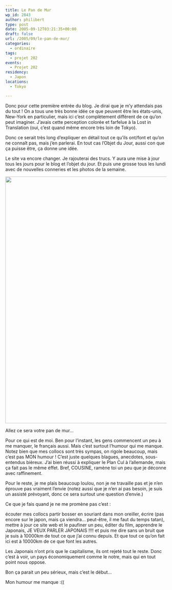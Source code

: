 ```yaml
---
title: Le Pan de Mur
wp_id: 2843
author: philibert
type: post
date: 2005-09-12T03:21:35+00:00
draft: false
url: /2005/09/le-pan-de-mur/
categories:
  - ordinaire
tags:
  - projet 202
events:
  - Projet 202
residency:
  - Japon
locations:
  - Tokyo

---
```

Donc pour cette première entrée du blog. Je dirai que je m&rsquo;y attendais pas du tout ! On a tous une très bonne idée ce que peuvent être les états-unis, New-York en particulier, mais ici c&rsquo;est complètement différent de ce qu&rsquo;on peut imaginer. J&rsquo;avais cette perception colorée et farfelue à la Lost in Translation (oui, c&rsquo;est quand même encore très loin de Tokyo).
  
Donc ce serait très long d&rsquo;expliquer en détail tout ce qu&rsquo;ils ont/font et qu&rsquo;on ne connaît pas, mais j&rsquo;en parlerai. En tout cas l&rsquo;Objet du Jour, aussi con que ça puisse être, ça donne une idée.

Le site va encore changer. Je rajouterai des trucs. Y aura une mise à jour tous les jours pour le blog et l&rsquo;objet du jour. Et puis une grosse tous les lundi avec de nouvelles conneries et les photos de la semaine.

<div id="attachment_2844" class="wp-caption alignnone" style="max-width: 1024px">
  <a href="{{< aws >}}/uploads/2012/09/370617614277.jpeg"><img class="size-large wp-image-2844" title="370617614277" src="{{< aws >}}/uploads/2012/09/370617614277-1024x768.jpeg" alt="" width="1024" height="768" srcset="{{< aws >}}/uploads/2012/09/370617614277-1024x768.jpeg 1024w, {{< aws >}}/uploads/2012/09/370617614277-300x225.jpeg 300w, {{< aws >}}/uploads/2012/09/370617614277-263x197.jpeg 263w, {{< aws >}}/uploads/2012/09/370617614277-650x487.jpeg 650w, {{< aws >}}/uploads/2012/09/370617614277.jpeg 1600w" sizes="(max-width: 1024px) 100vw, 1024px" /></a>
  
  <p class="wp-caption-text">
    Allez ce sera votre pan de mur&#8230;
  </p>
</div>

Pour ce qui est de moi. Ben pour l&rsquo;instant, les gens commencent un peu à me manquer, le français aussi. Mais c&rsquo;est surtout l&rsquo;humour qui me manque. Notez bien que mes collocs sont très sympas, on rigole beaucoup, mais c&rsquo;est pas MON humour ! C&rsquo;est juste quelques blagues, anecdotes, sous-entendus bièreux. J&rsquo;ai bien réussi à expliquer le Plan Cul à l&rsquo;allemande, mais ça fait pas le même éffet. Bref, COUSINE, ramène toi un peu que je déconne avec raffinement.
  
Pour le reste, je me plais beaucoup loulou, non je ne travaille pas et je n&rsquo;en éprouve pas vraiment l&rsquo;envie (notez aussi que je n&rsquo;en ai pas besoin, je suis un assisté prévoyant, donc ce sera surtout une question d&rsquo;envie.)

Ce que je fais quand je ne me promène pas c&rsquo;est :
  
écouter mes collocs partir bosser en souriant dans mon oreiller, écrire (pas encore sur le japon, mais ça viendra&#8230; peut-être, il me faut du temps tatan), mettre à jour ce site web et le paufiner un peu, éditer du film, apprendre le Japonais, JE VEUX PARLER JAPONAIS !!!! et puis me dire sans un bruit que je suis à 10000km de tout ce que j&rsquo;ai connu depuis. Et que tout ce qu&rsquo;on fait ici est à 10000km de ce que font les autres.

Les Japonais n&rsquo;ont pris que le capitalisme, ils ont rejeté tout le reste. Donc c&rsquo;est à voir, un pays économiquement comme le notre, mais qui en tout point nous oppose.

Bon ça parait un peu sérieux, mais c&rsquo;est le début&#8230;
  
Mon humour me manque :((